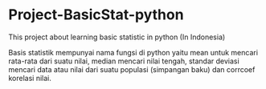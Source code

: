 # Project-BasicStat-python
This project about learning basic statistic in python (In Indonesia)

Basis statistik mempunyai nama fungsi di python yaitu mean untuk mencari rata-rata dari suatu nilai, median mencari nilai tengah, standar deviasi mencari data atau nilai dari suatu populasi (simpangan baku) dan corrcoef korelasi nilai.
